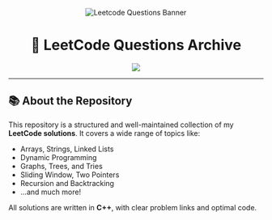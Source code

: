 <!-- Animated Banner -->
<p align="center">
  <img src="https://github.com/Code18Aryan/LEETCODE-QUESTIONS/assets/banner.gif" alt="Leetcode Questions Banner" />
</p>

<h1 align="center">🚀 LeetCode Questions Archive</h1>

<p align="center">
  <img src="https://readme-typing-svg.herokuapp.com/?lines=DSA+Mastery+Journey;Leetcode+Solutions;Geeks+For+Geek+POTD+Solution ;Sliding+Window,+DP,+Graphs,+and+More!&center=true&width=500&height=45" />
</p>

---

## 📚 About the Repository

This repository is a structured and well-maintained collection of my **LeetCode solutions**. It covers a wide range of topics like:

- Arrays, Strings, Linked Lists
- Dynamic Programming
- Graphs, Trees, and Tries
- Sliding Window, Two Pointers
- Recursion and Backtracking
- ...and much more!

All solutions are written in **C++**, with clear problem links and optimal code.

